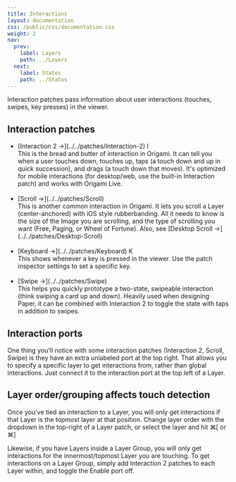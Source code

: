 ```yaml
---
title: Interactions
layout: documentation
css: /public/css/documentation.css
weight: 2
nav:
  prev:
    label: Layers
    path: ../Layers
  next:
    label: States
    path: ../States
---
```


Interaction patches pass information about user interactions (touches, swipes, key presses) in the viewer.

## Interaction patches
  <ul class="bulleted-list">
    <li>
      [Interaction 2 &rarr;](../../patches/Interaction-2) <span class="key letter inline">I</span>
      <br>
      This is the bread and butter of interaction in Origami. It can tell you when a user touches down, touches up, taps (a touch down and up in quick succession), and drags (a touch down that moves). It's optimized for mobile interactions (for desktop/web, use the built-in Interaction patch) and works with Origami Live.
      <br><br>
    </li>
    <li>
      [Scroll &rarr;](../../patches/Scroll)
      <br>
      This is another common interaction in Origami. It lets you scroll a Layer (center-anchored) with iOS style rubberbanding. All it needs to know is the size of the Image you are scrolling, and the type of scrolling you want (Free, Paging, or Wheel of Fortune). Also, see [Desktop Scroll &rarr;](../../patches/Desktop-Scroll)
      <br><br>
    <li>
      [Keyboard &rarr;](../../patches/Keyboard) <span class="key letter inline">K</span>
      <br>
      This shows whenever a key is pressed in the viewer. Use the patch inspector settings to set a specific key.
      <br><br>
    </li>
    <li>
      [Swipe &rarr;](../../patches/Swipe)
      <br>
      This helps you quickly prototype a two-state, swipeable interaction (think swiping a card up and down). Heavily used when designing Paper, it can be combined with Interaction 2 to toggle the state with taps in addition to swipes.
    </li>
  </ul>

## Interaction ports
One thing you'll notice with some interaction patches (Interaction 2, Scroll, Swipe) is they have an extra unlabeled port at the top right. That allows you to specify a specific layer to get interactions from, rather than global interactions. Just connect it to the interaction port at the top left of a Layer.

## Layer order/grouping affects touch detection
Once you've tied an interaction to a Layer, you will only get interactions if that Layer is the topmost layer at that position. Change layer order with the dropdown in the top-right of a Layer patch, or select the layer and hit <span class="key modifier inline">&#8984;</span><span class="key letter inline">[</span> or <span class="key modifier inline">&#8984;</span><span class="key letter inline">]</span>

Likewise, if you have Layers inside a Layer Group, you will only get interactions for the innermost/topmost Layer you are touching. To get interactions on a Layer Group, simply add Interaction 2 patches to each Layer within, and toggle the Enable port off.